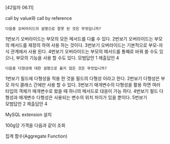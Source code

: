 [42일차 06.11]

call by value와 call by reference

	다음중 오버라이드의 설명으로 잘못 된 것은 무엇입니까?
1번보기	오버라이드는 부모의 모든 메서드를 다룰 수 있다.
2번보기	오버라이드는 부모의 메서드를 재정의 하여 사용 하는 것이다.
3번보기	오버라이드는 기본적으로 부모-자식 관계에서 사용 된다.
4번보기	오버라이드는 부모의 메서드를 통째로 바꿔 쓸 수도 있으나, 부모의 기능을 사용 할 수도 있다.
모범답안	1	제출답안	4

	다음중 다형성에 대한 설명으로 옳지 않은 것은 무엇입니까?
1번보기	필드에 다형성을 적용 한 것을 필드의 다형성 이라고 한다.
2번보기	다형성은 부모 자식 클래스 간에만 사용 할 수 있다.
3번보기	매개변수의 다형성을 활용 하면 여러 타입의 객체가 매개변수로 왔을 때 하나의 메서드로 대응이 가능 하다.
4번보기	필드 다형성과 매개변수 다형성은 사용되는 변수의 위치 차이가 있을 뿐이다.
5번보기	
모범답안	2	제출답안	4



MySQL extension 설치

100g당 가격을 다음과 같이 조회

집계 함수(Aggregate Function)